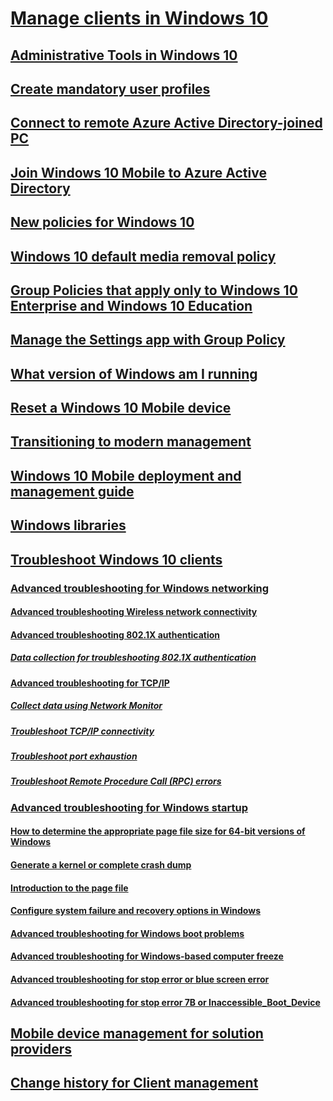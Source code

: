 # [Manage clients in Windows 10](index.md)
## [Administrative Tools in Windows 10](administrative-tools-in-windows-10.md)
## [Create mandatory user profiles](mandatory-user-profile.md)
## [Connect to remote Azure Active Directory-joined PC](connect-to-remote-aadj-pc.md)
## [Join Windows 10 Mobile to Azure Active Directory](join-windows-10-mobile-to-azure-active-directory.md)
## [New policies for Windows 10](new-policies-for-windows-10.md)
## [Windows 10 default media removal policy](change-default-removal-policy-external-storage-media)
## [Group Policies that apply only to Windows 10 Enterprise and Windows 10 Education](group-policies-for-enterprise-and-education-editions.md)
## [Manage the Settings app with Group Policy](manage-settings-app-with-group-policy.md)
## [What version of Windows am I running](windows-version-search.md)
## [Reset a Windows 10 Mobile device](reset-a-windows-10-mobile-device.md)
## [Transitioning to modern management](manage-windows-10-in-your-organization-modern-management.md)
## [Windows 10 Mobile deployment and management guide](windows-10-mobile-and-mdm.md)
## [Windows libraries](windows-libraries.md)
## [Troubleshoot Windows 10 clients](windows-10-support-solutions.md)
### [Advanced troubleshooting for Windows networking](troubleshoot-networking.md)
#### [Advanced troubleshooting Wireless network connectivity](advanced-troubleshooting-wireless-network-connectivity.md)
#### [Advanced troubleshooting 802.1X authentication](advanced-troubleshooting-802-authentication.md)
##### [Data collection for troubleshooting 802.1X authentication](data-collection-for-802-authentication.md)
#### [Advanced troubleshooting for TCP/IP](troubleshoot-tcpip.md)
##### [Collect data using Network Monitor](troubleshoot-tcpip-netmon.md)
##### [Troubleshoot TCP/IP connectivity](troubleshoot-tcpip-connectivity.md)
##### [Troubleshoot port exhaustion](troubleshoot-tcpip-port-exhaust.md)
##### [Troubleshoot Remote Procedure Call (RPC) errors](troubleshoot-tcpip-rpc-errors.md)
### [Advanced troubleshooting for Windows startup](troubleshoot-windows-startup.md)
#### [How to determine the appropriate page file size for 64-bit versions of Windows](determine-appropriate-page-file-size.md)
#### [Generate a kernel or complete crash dump](generate-kernel-or-complete-crash-dump.md)
#### [Introduction to the page file](introduction-page-file.md)
#### [Configure system failure and recovery options in Windows](system-failure-recovery-options.md)
#### [Advanced troubleshooting for Windows boot problems](advanced-troubleshooting-boot-problems.md)
#### [Advanced troubleshooting for Windows-based computer freeze](troubleshoot-windows-freeze.md)
#### [Advanced troubleshooting for stop error or blue screen error](troubleshoot-stop-errors.md)
#### [Advanced troubleshooting for stop error 7B or Inaccessible_Boot_Device](troubleshoot-inaccessible-boot-device.md)
## [Mobile device management for solution providers](mdm/index.md)
## [Change history for Client management](change-history-for-client-management.md)
